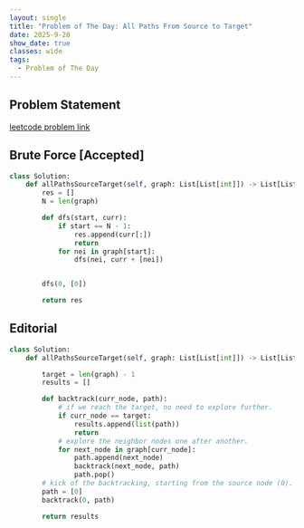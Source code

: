 ```yaml
---
layout: single
title: "Problem of The Day: All Paths From Source to Target"
date: 2025-9-20
show_date: true
classes: wide
tags:
  - Problem of The Day
---
```


## Problem Statement

[leetcode problem link](https://leetcode.com/problems/all-paths-from-source-to-target/description/)

## Brute Force [Accepted]

```python
class Solution:
    def allPathsSourceTarget(self, graph: List[List[int]]) -> List[List[int]]:
        res = []
        N = len(graph)

        def dfs(start, curr):
            if start == N - 1:
                res.append(curr[:])
                return
            for nei in graph[start]:
                dfs(nei, curr + [nei])


        dfs(0, [0])

        return res
```

## Editorial

```python
class Solution:
    def allPathsSourceTarget(self, graph: List[List[int]]) -> List[List[int]]:

        target = len(graph) - 1
        results = []

        def backtrack(curr_node, path):
            # if we reach the target, no need to explore further.
            if curr_node == target:
                results.append(list(path))
                return
            # explore the neighbor nodes one after another.
            for next_node in graph[curr_node]:
                path.append(next_node)
                backtrack(next_node, path)
                path.pop()
        # kick of the backtracking, starting from the source node (0).
        path = [0]
        backtrack(0, path)

        return results
```
